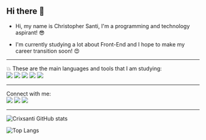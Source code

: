 ## Hi there 👋

- Hi, my name is Christopher Santi, I'm a programming and technology aspirant! :sunglasses:

- I'm currently studying a lot about Front-End and I hope to make my career transition soon! :heart_eyes:

<hr>

:collision: These are the main languages ​​and tools that I am studying:
<br>
<img src="https://img.shields.io/badge/JavaScript-F7DF1E?style=for-the-badge&logo=javascript&logoColor=black">
<img src="https://img.shields.io/badge/HTML5-E34F26?style=for-the-badge&logo=html5&logoColor=white">
<img src="https://img.shields.io/badge/CSS3-1572B6?style=for-the-badge&logo=css3&logoColor=white">
<img src="https://img.shields.io/badge/GIT-E44C30?style=for-the-badge&logo=git&logoColor=white">
<img src ="https://img.shields.io/badge/GitHub-100000?style=for-the-badge&logo=github&logoColor=white">

<!-- <img src="https://img.shields.io/badge/Node.js-43853D?style=for-the-badge&logo=node.js&logoColor=white">
<img src="https://img.shields.io/badge/React-20232A?style=for-the-badge&logo=react&logoColor=61DAFB">
<img src="https://img.shields.io/badge/TypeScript-007ACC?style=for-the-badge&logo=typescript&logoColor=white"> -->

<hr>

Connect with me:
<br>
<a href="https://www.instagram.com/crixsanti/" target="_blank"><img src="https://img.shields.io/badge/Instagram-E4405F?style=for-the-badge&logo=instagram&logoColor=white"></a>
<a href="https://www.linkedin.com/in/christopher-santi-994aa0197/"><img src="https://img.shields.io/badge/LinkedIn-0077B5?style=for-the-badge&logo=linkedin&logoColor=white"></a>
<a href="https://www.facebook.com/christopher.santi.77"><img src="https://img.shields.io/badge/Facebook-1877F2?style=for-the-badge&logo=facebook&logoColor=white"></a>

<hr>

![Crixsanti GitHub stats](https://github-readme-stats.vercel.app/api?username=crixsanti&show_icons=true&bg_color=00000000)

![Top Langs](https://github-readme-stats.vercel.app/api/top-langs/?username=crixsanti&layout=compact)
